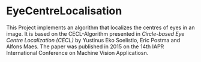 # EyeCentreLocalisation
This Project implements an algorithm that localizes the centres of eyes in an image. 
It is based on the CECL-Algorithm presented in *Circle-based Eye Centre Localization (CECL)* by Yustinus Eko Soelistio, Eric Postma and Alfons Maes.
The paper was published in 2015 on the 14th IAPR International Conference on Machine Vision Applicatiosn.
